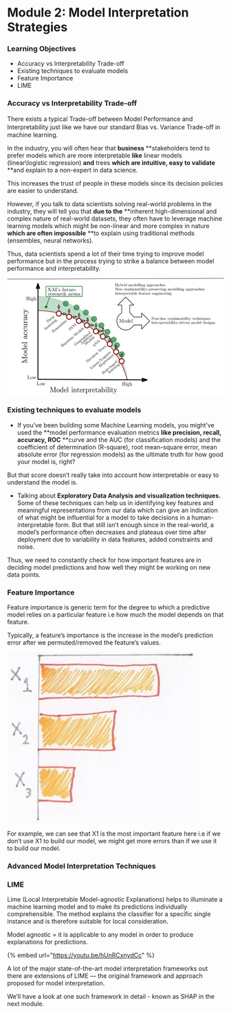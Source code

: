 # Module 2: Model Interpretation Strategies

### Learning Objectives

* Accuracy vs Interpretability Trade-off
* Existing techniques to evaluate models
* Feature Importance
* LIME

### Accuracy vs Interpretability Trade-off

There exists a typical Trade-oﬀ between Model Performance and Interpretability just like we have our standard Bias vs. Variance Trade-oﬀ in machine learning.

In the industry, you will often hear that **business** **stakeholders tend to prefer models which are more interpretable **like** linear models (linear\logistic regression) **and** trees **which are intuitive, easy to validate** **and explain to a non-expert in data science.

This increases the trust of people in these models since its decision policies are easier to understand.

However, if you talk to data scientists solving real-world problems in the industry, they will tell you that **due to the** **inherent high-dimensional and complex nature of real-world datasets, they often have to leverage machine learning models which might be non-linear and more complex in nature **which are often impossible** **to explain using traditional methods (ensembles, neural networks).

Thus, data scientists spend a lot of their time trying to improve model performance but in the process trying to strike a balance between model performance and interpretability.

![](<.gitbook/assets/image (3).png>)

### Existing techniques to evaluate models

* If you’ve been building some Machine Learning models, you might’ve used the **model performance evaluation metrics **like precision, recall, accuracy, ROC** **curve and the AUC (for classification models) and the coefficient of determination (R-square), root mean-square error, mean absolute error (for regression models) as the ultimate truth for how good your model is, right?

But that score doesn’t really take into account how interpretable or easy to understand the model is.

* Talking about **Exploratory Data Analysis and visualization techniques.** Some of these techniques can help us in identifying key features and meaningful representations from our data which can give an indication of what might be influential for a model to take decisions in a human-interpretable form. But that still isn’t enough since in the real-world, a model’s performance often decreases and plateaus over time after deployment due to variability in data features, added constraints and noise.

Thus, we need to constantly check for how important features are in deciding model predictions and how well they might be working on new data points.

### Feature Importance

Feature importance is generic term for the degree to which a predictive model relies on a particular feature i.e how much the model depends on that feature.

Typically, a feature’s importance is the increase in the model’s prediction error after we permuted/removed the feature’s values.

![](<.gitbook/assets/image (7).png>)

For example, we can see that X1 is the most important feature here i.e if we don’t use X1 to build our model, we might get more errors than if we use it to build our model.

### **Advanced Model Interpretation Techniques**

### LIME

Lime (Local Interpretable Model-agnostic Explanations) helps to illuminate a machine learning model and to make its predictions individually comprehensible. The method explains the classifier for a specific single instance and is therefore suitable for local consideration.

Model agnostic = it is applicable to any model in order to produce explanations for predictions.

{% embed url="https://youtu.be/hUnRCxnydCc" %}

A lot of the major state-of-the-art model interpretation frameworks out there are extensions of LIME — the original framework and approach proposed for model interpretation.

We’ll have a look at one such framework in detail - known as SHAP in the next module.
